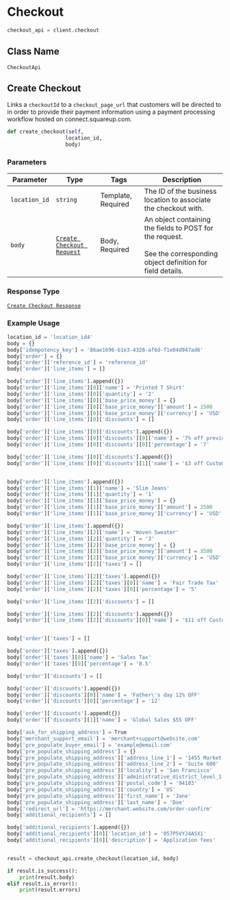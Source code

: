 # Checkout

```python
checkout_api = client.checkout
```

## Class Name

`CheckoutApi`

## Create Checkout

Links a `checkoutId` to a `checkout_page_url` that customers will
be directed to in order to provide their payment information using a
payment processing workflow hosted on connect.squareup.com.

```python
def create_checkout(self,
                   location_id,
                   body)
```

### Parameters

| Parameter | Type | Tags | Description |
|  --- | --- | --- | --- |
| `location_id` | `string` | Template, Required | The ID of the business location to associate the checkout with. |
| `body` | [`Create Checkout Request`]($m/CreateCheckoutRequest) | Body, Required | An object containing the fields to POST for the request.<br><br>See the corresponding object definition for field details. |

### Response Type

[`Create Checkout Response`]($m/CreateCheckoutResponse)

### Example Usage

```python
location_id = 'location_id4'
body = {}
body['idempotency_key'] = '86ae1696-b1e3-4328-af6d-f1e04d947ad6'
body['order'] = {}
body['order']['reference_id'] = 'reference_id'
body['order']['line_items'] = []

body['order']['line_items'].append({})
body['order']['line_items'][0]['name'] = 'Printed T Shirt'
body['order']['line_items'][0]['quantity'] = '2'
body['order']['line_items'][0]['base_price_money'] = {}
body['order']['line_items'][0]['base_price_money']['amount'] = 1500
body['order']['line_items'][0]['base_price_money']['currency'] = 'USD'
body['order']['line_items'][0]['discounts'] = []

body['order']['line_items'][0]['discounts'].append({})
body['order']['line_items'][0]['discounts'][0]['name'] = '7% off previous season item'
body['order']['line_items'][0]['discounts'][0]['percentage'] = '7'

body['order']['line_items'][0]['discounts'].append({})
body['order']['line_items'][0]['discounts'][1]['name'] = '$3 off Customer Discount'


body['order']['line_items'].append({})
body['order']['line_items'][1]['name'] = 'Slim Jeans'
body['order']['line_items'][1]['quantity'] = '1'
body['order']['line_items'][1]['base_price_money'] = {}
body['order']['line_items'][1]['base_price_money']['amount'] = 2500
body['order']['line_items'][1]['base_price_money']['currency'] = 'USD'

body['order']['line_items'].append({})
body['order']['line_items'][2]['name'] = 'Woven Sweater'
body['order']['line_items'][2]['quantity'] = '3'
body['order']['line_items'][2]['base_price_money'] = {}
body['order']['line_items'][2]['base_price_money']['amount'] = 3500
body['order']['line_items'][2]['base_price_money']['currency'] = 'USD'
body['order']['line_items'][2]['taxes'] = []

body['order']['line_items'][2]['taxes'].append({})
body['order']['line_items'][2]['taxes'][0]['name'] = 'Fair Trade Tax'
body['order']['line_items'][2]['taxes'][0]['percentage'] = '5'

body['order']['line_items'][2]['discounts'] = []

body['order']['line_items'][2]['discounts'].append({})
body['order']['line_items'][2]['discounts'][0]['name'] = '$11 off Customer Discount'


body['order']['taxes'] = []

body['order']['taxes'].append({})
body['order']['taxes'][0]['name'] = 'Sales Tax'
body['order']['taxes'][0]['percentage'] = '8.5'

body['order']['discounts'] = []

body['order']['discounts'].append({})
body['order']['discounts'][0]['name'] = 'Father\'s day 12% OFF'
body['order']['discounts'][0]['percentage'] = '12'

body['order']['discounts'].append({})
body['order']['discounts'][1]['name'] = 'Global Sales $55 OFF'

body['ask_for_shipping_address'] = True
body['merchant_support_email'] = 'merchant+support@website.com'
body['pre_populate_buyer_email'] = 'example@email.com'
body['pre_populate_shipping_address'] = {}
body['pre_populate_shipping_address']['address_line_1'] = '1455 Market St.'
body['pre_populate_shipping_address']['address_line_2'] = 'Suite 600'
body['pre_populate_shipping_address']['locality'] = 'San Francisco'
body['pre_populate_shipping_address']['administrative_district_level_1'] = 'CA'
body['pre_populate_shipping_address']['postal_code'] = '94103'
body['pre_populate_shipping_address']['country'] = 'US'
body['pre_populate_shipping_address']['first_name'] = 'Jane'
body['pre_populate_shipping_address']['last_name'] = 'Doe'
body['redirect_url'] = 'https://merchant.website.com/order-confirm'
body['additional_recipients'] = []

body['additional_recipients'].append({})
body['additional_recipients'][0]['location_id'] = '057P5VYJ4A5X1'
body['additional_recipients'][0]['description'] = 'Application fees'


result = checkout_api.create_checkout(location_id, body)

if result.is_success():
    print(result.body)
elif result.is_error():
    print(result.errors)
```

